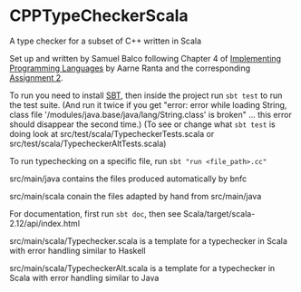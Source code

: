 # CPPTypeCheckerScala
A type checker for a subset of C++ written in Scala

Set up and written by Samuel Balco following Chapter 4 of [Implementing Programming Languages]() by Aarne Ranta and the corresponding [Assignment 2]().


To run you need to install [SBT](https://www.scala-sbt.org/download.html), then inside the project run `sbt test` to run the test suite. (And run it twice if you get "error: error while loading String, class file '/modules/java.base/java/lang/String.class' is broken" ... this error should disappear the second time.) (To see or change what `sbt test` is doing look at src/test/scala/TypecheckerTests.scala or src/test/scala/TypecheckerAltTests.scala)

To run typechecking on a specific file, run `sbt "run <file_path>.cc"`

src/main/java contains the files produced automatically by bnfc

src/main/scala conain the files adapted by hand from src/main/java

For documentation, first run `sbt doc`, then see Scala/target/scala-2.12/api/index.html

src/main/scala/Typechecker.scala is a template for a typechecker in Scala with error handling similar to Haskell

src/main/scala/TypecheckerAlt.scala is a template for a typechecker in Scala with error handling similar to Java


  
